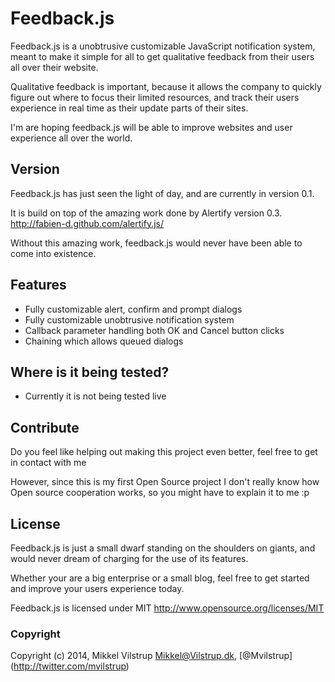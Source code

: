 Feedback.js
===========

Feedback.js is a unobtrusive customizable JavaScript notification system, meant to make it simple for all to get qualitative feedback from their users all over their website. 

Qualitative feedback is important, because it allows the company to quickly figure out where to focus their limited resources, and track their users experience in real time as their update parts of their sites. 

I'm are hoping feedback.js will be able to improve websites and user experience all over the world. 

## Version

Feedback.js has just seen the light of day, and are currently in version 0.1. 

It is build on top of the amazing work done by Alertify version 0.3. 
http://fabien-d.github.com/alertify.js/

Without this amazing work, feedback.js would never have been able to come into existence. 

## Features

* Fully customizable alert, confirm and prompt dialogs
* Fully customizable unobtrusive notification system
* Callback parameter handling both OK and Cancel button clicks
* Chaining which allows queued dialogs

## Where is it being tested?

* Currently it is not being tested live

## Contribute

Do you feel like helping out making this project even better, feel free to get in contact with me

However, since this is my first Open Source project I don't really know how Open source cooperation works, so you might have to explain it to me :p


## License

Feedback.js is just a small dwarf standing on the shoulders on giants, and would never dream of charging for the use of its features.

Whether your are a big enterprise or a small blog, feel free to get started and improve your users experience today.

Feedback.js is licensed under MIT http://www.opensource.org/licenses/MIT

### Copyright

Copyright (c) 2014, Mikkel Vilstrup
<Mikkel@Vilstrup.dk>, [@Mvilstrup] (http://twitter.com/mvilstrup)

